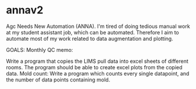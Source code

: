 # annav2
Agc Needs New Automation (ANNA). I'm tired of doing tedious manual work at my student assistant job, which can be automated. Therefore I aim to automate most of my work related to data augmentation and plotting.

GOALS: Monthly QC memo:

Write a program that copies the LIMS pull data into excel sheets of different rooms.
The program should be able to create excel plots from the copied data. Mold count:
Write a program which counts every single datapoint, and the number of data points containing mold.